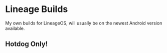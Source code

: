 # Lineage Builds

My own builds for LineageOS, will usually be on the newest Android version available.

## Hotdog Only!
